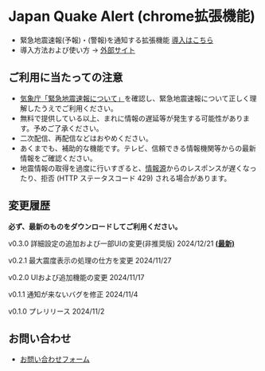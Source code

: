 # Japan Quake Alert (chrome拡張機能)

 - 緊急地震速報(予報)・(警報)を通知する拡張機能
 [導入はこちら](https://github.com/4gana1-human/Japan-Quake-Alert/releases/tag/v0.3.0)
 - 導入方法および使い方 → [外部サイト](https://note.com/4gana1_human/n/n7032c0c6ff26?sub_rt=share_sb)

## ご利用に当たっての注意
 - [気象庁「緊急地震速報について」](https://www.data.jma.go.jp/svd/eew/data/nc/)を確認し、緊急地震速報について正しく理解したうえでご利用ください。
 - 無料で提供している以上、まれに情報の遅延等が発生する可能性があります。予めご了承ください。
 - 二次配信、再配信などはおやめください。
 - あくまでも、補助的な機能です。テレビ、信頼できる情報機関等からの最新情報をご確認ください。
 - 地震情報の取得を過度に行いすぎると、[情報源](https://www.p2pquake.net/develop/json_api_v2/#/P2P%E5%9C%B0%E9%9C%87%E6%83%85%E5%A0%B1%20API/get_ws:~:text=/history%3A%2060%20%E3%83%AA%E3%82%AF%E3%82%A8%E3%82%B9%E3%83%88/%E5%88%86%20(IP%20%E3%82%A2%E3%83%89%E3%83%AC%E3%82%B9%E6%AF%8E))からのレスポンスが遅くなったり、拒否 (HTTP ステータスコード 429) される場合があります。 

## 変更履歴
**必ず、最新のものをダウンロードしてご利用ください。**

v0.3.0 詳細設定の追加および一部UIの変更(非推奨版) 2024/12/21 **[(最新)](https://github.com/4gana1-human/Japan-Quake-Alert/releases/download/v0.3.0/Japan-Quake-Alert-v0.3.0.zip)**

v0.2.1 最大震度表示の処理の仕方を変更 2024/11/27 

v0.2.0 UIおよび追加機能の変更 2024/11/17 

v0.1.1 通知が来ないバグを修正 2024/11/4 

v0.1.0 プレリリース 2024/11/2

## お問い合わせ
 - [お問い合わせフォーム](https://forms.office.com/r/hLmadvpif4)
